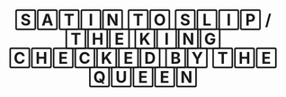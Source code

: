 ---
ee_id_thing: '4489'
site: '1'
type: '2'
inv_num: 2019-063
add_credit:
url: 2019-063-satin-to-slip
title: "\U0001F142\U0001F130\U0001F143\U0001F138\U0001F13D \U0001F143\U0001F13E \U0001F142\U0001F13B\U0001F138\U0001F13F
  / \U0001F143\U0001F137\U0001F134 \U0001F13A\U0001F138\U0001F13D\U0001F136 \U0001F132\U0001F137\U0001F134\U0001F132\U0001F13A\U0001F134\U0001F133
  \U0001F131\U0001F148 \U0001F143\U0001F137\U0001F134 \U0001F140\U0001F144\U0001F134\U0001F134\U0001F13D "
year: '2019'
display_year: '2019'
medium: Dual-channel screen recording of a live bot performance on Instagram, September,
  17th, 2019.
dims: Variable
pitch:
ps:
live_url:
youtube:
https://github.com/coryarcangel/alu:
imgs: satin-to-sip-2019-063-db-ih--ULmB.jpg
subheading:
download:
commission:
related:
layout: things-i-made
---